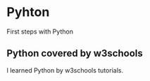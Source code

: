 # Pyhton
First steps with Python

## Python covered by w3schools
I learned Python by w3schools tutorials.


